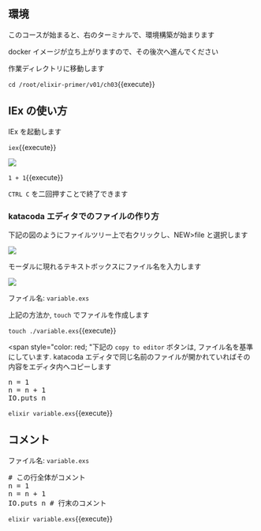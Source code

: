 ## 環境

このコースが始まると、右のターミナルで、環境構築が始まります

docker イメージが立ち上がりますので、その後次へ進んでください

作業ディレクトリに移動します

`cd /root/elixir-primer/v01/ch03`{{execute}}

## IEx の使い方

IEx を起動します

`iex`{{execute}}

![](https://i.gyazo.com/2b9e70577434285a10b5763b806f6b5c.png)

`1 + 1`{{execute}}

`CTRL C` を二回押すことで終了できます

### katacoda エディタでのファイルの作り方

下記の図のようにファイルツリー上で右クリックし、NEW>file と選択します

![](https://i.gyazo.com/d1f067e601f78ffb03093523db792b52.png)

モーダルに現れるテキストボックスにファイル名を入力します

![](https://i.gyazo.com/92a1d5775f8976227f3d33e3e70e8021.png)

ファイル名: `variable.exs`

上記の方法か, `touch` でファイルを作成します

`touch ./variable.exs`{{execute}}

<span style="color: red; "下記の `copy to editor` ボタンは, ファイル名を基準にしています. katacoda エディタで同じ名前のファイルが開かれていればその内容をエディタ内へコピーします</span>

<pre class="file" data-filename="variable.exs" data-target="replace">
n = 1
n = n + 1
IO.puts n
</pre>

`elixir variable.exs`{{execute}}

## コメント

ファイル名: `variable.exs`

<pre class="file" data-filename="variable.exs" data-target="replace">
# この行全体がコメント
n = 1
n = n + 1
IO.puts n # 行末のコメント
</pre>

`elixir variable.exs`{{execute}}
